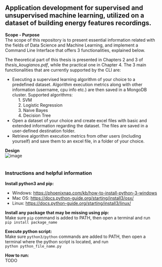 ## Application development for supervised and unsupervised machine learning, utilized on a dataset of building energy features recordings.

**Scope - Purpose**  
The scope of this repository is to present essential information related with the fields of Data Science and Machine Learning, and implement a Command Line Interface that offers 3 functionalities, explained below.

The theoretical part of this thesis is presented in Chapters 2 and 3 of *thesis_kougianos.pdf*, while the practical one in Chapter 4. The 3 main functionalities that are currently supported by the CLI are:  
*	Executing a supervised learning algorithm of your choice to a predefined dataset. Algorithm execution metrics along with other information (username, cpu info etc.) are then saved in a MongoDB cluster. Supported algorithms: <br>
  &nbsp;&nbsp;&nbsp;&nbsp; 1.	SVM   
  &nbsp;&nbsp;&nbsp;&nbsp; 2.	Logistic Regression  
  &nbsp;&nbsp;&nbsp;&nbsp; 3.	Naive Bayes  
  &nbsp;&nbsp;&nbsp;&nbsp; 4.	Decision Tree  
*	Open a dataset of your choice and create excel files with basic and extended information regarding the dataset. The files are saved in a user-defined destination folder.
*	Retrieve algorithm execution metrics from other users (including yourself) and save them to an excel file, in a folder of your choice.

**Design**  
![image](https://user-images.githubusercontent.com/23719920/127898453-69222725-6b53-440e-ba9f-d3005c17129f.png)

#
### Instructions and helpful information
**Install python3 and pip:**  
* Windows: https://phoenixnap.com/kb/how-to-install-python-3-windows
* Mac OS: https://docs.python-guide.org/starting/install3/osx/
* Linux: https://docs.python-guide.org/starting/install3/linux/

**Install any package that may be missing using pip:**  
Make sure `pip` command is added to PATH, then open a terminal and run   
`pip install package_name`

**Execute python script:**  
Make sure `python3/python` commands are added to PATH, then open a terminal where the python script is located, and run  
`python python_file_name.py` 

**How to run:**  
TODO
